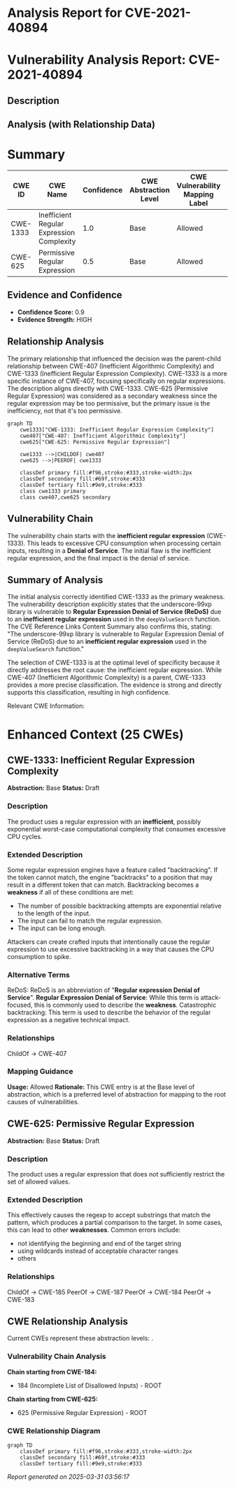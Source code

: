 # Analysis Report for CVE-2021-40894

# Vulnerability Analysis Report: CVE-2021-40894

## Description



## Analysis (with Relationship Data)

# Summary
| CWE ID | CWE Name | Confidence | CWE Abstraction Level | CWE Vulnerability Mapping Label | CWE-Vulnerability Mapping Notes |
|---|---|---|---|---|---|
| CWE-1333 | Inefficient Regular Expression Complexity | 1.0 | Base | Allowed | Primary CWE |
| CWE-625 | Permissive Regular Expression | 0.5 | Base | Allowed | Secondary Candidate |

## Evidence and Confidence

*   **Confidence Score:** 0.9
*   **Evidence Strength:** HIGH

## Relationship Analysis
The primary relationship that influenced the decision was the parent-child relationship between CWE-407 (Inefficient Algorithmic Complexity) and CWE-1333 (Inefficient Regular Expression Complexity). CWE-1333 is a more specific instance of CWE-407, focusing specifically on regular expressions. The description aligns directly with CWE-1333. CWE-625 (Permissive Regular Expression) was considered as a secondary weakness since the regular expression may be too permissive, but the primary issue is the inefficiency, not that it's too permissive.

```mermaid
graph TD
    cwe1333["CWE-1333: Inefficient Regular Expression Complexity"]
    cwe407["CWE-407: Inefficient Algorithmic Complexity"]
    cwe625["CWE-625: Permissive Regular Expression"]
    
    cwe1333 -->|CHILDOF| cwe407
    cwe625 -->|PEEROF| cwe1333
    
    classDef primary fill:#f96,stroke:#333,stroke-width:2px
    classDef secondary fill:#69f,stroke:#333
    classDef tertiary fill:#9e9,stroke:#333
    class cwe1333 primary
    class cwe407,cwe625 secondary
```

## Vulnerability Chain
The vulnerability chain starts with the **inefficient regular expression** (CWE-1333). This leads to excessive CPU consumption when processing certain inputs, resulting in a **Denial of Service**. The initial flaw is the inefficient regular expression, and the final impact is the denial of service.

## Summary of Analysis
The initial analysis correctly identified CWE-1333 as the primary weakness. The vulnerability description explicitly states that the underscore-99xp library is vulnerable to **Regular Expression Denial of Service (ReDoS)** due to an **inefficient regular expression** used in the `deepValueSearch` function. The CVE Reference Links Content Summary also confirms this, stating: "The underscore-99xp library is vulnerable to Regular Expression Denial of Service (ReDoS) due to an **inefficient regular expression** used in the `deepValueSearch` function."

The selection of CWE-1333 is at the optimal level of specificity because it directly addresses the root cause: the inefficient regular expression. While CWE-407 (Inefficient Algorithmic Complexity) is a parent, CWE-1333 provides a more precise classification. The evidence is strong and directly supports this classification, resulting in high confidence.

Relevant CWE Information:

# Enhanced Context (25 CWEs)

## CWE-1333: Inefficient Regular Expression Complexity
**Abstraction:** Base
**Status:** Draft

### Description
The product uses a regular expression with an **inefficient**, possibly exponential worst-case computational complexity that consumes excessive CPU cycles.

### Extended Description
Some regular expression engines have a feature called "backtracking". If the token cannot match, the engine "backtracks" to a position that may result in a different token that can match.
 Backtracking becomes a **weakness** if all of these conditions are met:

  - The number of possible backtracking attempts are exponential relative to the length of the input.
  - The input can fail to match the regular expression.
  - The input can be long enough.

 Attackers can create crafted inputs that intentionally cause the regular expression to use excessive backtracking in a way that causes the CPU consumption to spike. 

### Alternative Terms
ReDoS: ReDoS is an abbreviation of "**Regular expression Denial of Service**".
**Regular Expression Denial of Service**: While this term is attack-focused, this is commonly used to describe the **weakness**.
Catastrophic backtracking: This term is used to describe the behavior of the regular expression as a negative technical impact.

### Relationships
ChildOf -> CWE-407

### Mapping Guidance
**Usage:** Allowed
**Rationale:** This CWE entry is at the Base level of abstraction, which is a preferred level of abstraction for mapping to the root causes of vulnerabilities.

## CWE-625: Permissive Regular Expression
**Abstraction:** Base
**Status:** Draft

### Description
The product uses a regular expression that does not sufficiently restrict the set of allowed values.

### Extended Description
This effectively causes the regexp to accept substrings that match the pattern, which produces a partial comparison to the target. In some cases, this can lead to other **weaknesses**. Common errors include:

  - not identifying the beginning and end of the target string
  - using wildcards instead of acceptable character ranges
  - others

### Relationships
ChildOf -> CWE-185
PeerOf -> CWE-187
PeerOf -> CWE-184
PeerOf -> CWE-183


## CWE Relationship Analysis

Current CWEs represent these abstraction levels: .


### Vulnerability Chain Analysis

**Chain starting from CWE-184:**
- 184 (Incomplete List of Disallowed Inputs) - ROOT


**Chain starting from CWE-625:**
- 625 (Permissive Regular Expression) - ROOT



### CWE Relationship Diagram

```mermaid
graph TD
    classDef primary fill:#f96,stroke:#333,stroke-width:2px
    classDef secondary fill:#69f,stroke:#333
    classDef tertiary fill:#9e9,stroke:#333
```



*Report generated on 2025-03-31 03:56:17*
